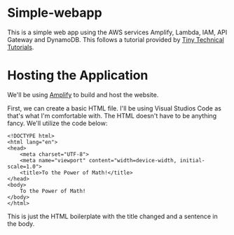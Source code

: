 # Simple-webapp
This is a simple web app using the AWS services Amplify, Lambda, IAM, API Gateway and DynamoDB. This follows a tutorial provided by [Tiny Technical Tutorials](https://www.youtube.com/playlist?list=PLwyXYwu8kL0wg9R_VMeXy0JiK5_c70IrV). 

# Hosting the Application

We'll be using [Amplify](https://aws.amazon.com/amplify/) to build and host the website.

First, we can create a basic HTML file. I'll be using Visual Studios Code as that's what I'm comfortable with. The HTML doesn't have to be anything fancy. We'll utilize the code below:

```
<!DOCTYPE html>
<html lang="en">
<head>
    <meta charset="UTF-8">
    <meta name="viewport" content="width=device-width, initial-scale=1.0">
    <title>To the Power of Math!</title>
</head>
<body>
    To the Power of Math!
</body>
</html>

```

This is just the HTML boilerplate with the title changed and a sentence in the body.

